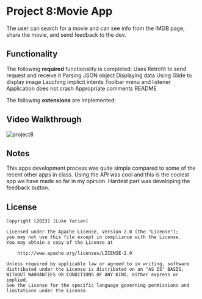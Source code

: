 # Project 8:Movie App

The user can search for a movie and can see info from the IMDB page, share the movie, and send feedback to the dev.

## Functionality 

The following **required** functionality is completed:
Uses Retrofit to send request and receive it 
Parsing JSON object 
Displaying data 
Using Glide to display image
Lauching implicit intents 
Toolbar menu and listener 
Application does not crash 
Appropriate comments 
README

The following **extensions** are implemented:


## Video Walkthrough

![project8](https://github.com/lukeyarian/Project8/assets/70252777/34ea7cca-09e8-4803-bfea-2b10d01996fc)


## Notes

This apps development process was quite simple compared to some of the recent other apps in class. Using the API was cool and this is the coolest app we have made so far in my opinion. Hardest part was developing the feedback button.


## License

    Copyright [2023] [Luke Yarian]

    Licensed under the Apache License, Version 2.0 (the "License");
    you may not use this file except in compliance with the License.
    You may obtain a copy of the License at

        http://www.apache.org/licenses/LICENSE-2.0

    Unless required by applicable law or agreed to in writing, software
    distributed under the License is distributed on an "AS IS" BASIS,
    WITHOUT WARRANTIES OR CONDITIONS OF ANY KIND, either express or implied.
    See the License for the specific language governing permissions and
    limitations under the License.
